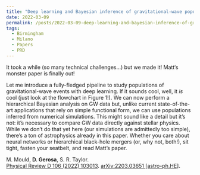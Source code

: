 ```yaml
---
title: "Deep learning and Bayesian inference of gravitational-wave populations: hierarchical black-hole mergers"
date: 2022-03-09
permalink: /posts/2022-03-09-deep-learning-and-bayesian-inference-of-gravitational-wave-populations-hierarchical-black-hole-mergers
tags:
  - Birmingham
  - Milano
  - Papers
  - PRD
---
```


It took a while (so many technical challenges…) but we made it! Matt‘s monster paper is finally out! 

Let me introduce a fully-fledged pipeline to study populations of gravitational-wave events with deep learning. If it sounds cool, well, it _is_ cool (just look at the flowchart in Figure 1!). We can now perform a hierarchical Bayesian analysis on GW data but, unlike current state-of-the-art applications that rely on simple functional form, we can use populations inferred from numerical simulations. This might sound like a detail but it’s not: it’s necessary to compare GW data directly against stellar physics. While we don’t do that yet here (our simulations are admittedly too simple), there’s a ton of astrophysics already in this paper. Whether you care about neural networks or hierarchical black-hole mergers (or, why not, both!), sit tight, fasten your seatbelt, and read Matt’s paper.

M. Mould, **D. Gerosa**, S. R. Taylor.\
[Physical Review D 106 (2022) 103013](https://journals.aps.org/prd/abstract/10.1103/PhysRevD.106.103013). [arXiv:2203.03651 [astro-ph.HE]](https://arxiv.org/abs/2203.03651).